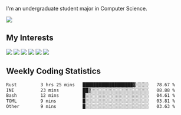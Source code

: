 I'm an undergraduate student major in Computer Science.

![](https://github-readme-stats.vercel.app/api?username=littzhch&theme=radical)

## My Interests

![](https://img.shields.io/badge/Python-3776AB?style=flat&labelColor=FFD43B&logoColor=3776AB&logo=python)
![](https://img.shields.io/badge/C-00599C?style=flat&labelColor=01427d&logoColor=6295cb&logo=c)
![](https://img.shields.io/badge/Rust-ffffff?style=flat&labelColor=ffffff&logoColor=000000&logo=rust)
![](https://img.shields.io/badge/LaTeX-008080?style=flat&labelColor=eeece5&logoColor=008080&logo=latex)
![](https://img.shields.io/badge/OpenGL-5487b2?style=flat&labelColor=ffffff&logoColor=5487b2&logo=opengl)
![](https://img.shields.io/badge/archlinux-1793d1?style=flat&labelColor=333333&logoColor=1793d1&logo=archlinux)

## Weekly Coding Statistics
<!--START_SECTION:waka-->

```txt
Rust         3 hrs 25 mins   ███████████████████▓░░░░░   78.67 %
INI          23 mins         ██▒░░░░░░░░░░░░░░░░░░░░░░   08.88 %
Bash         12 mins         █░░░░░░░░░░░░░░░░░░░░░░░░   04.61 %
TOML         9 mins          █░░░░░░░░░░░░░░░░░░░░░░░░   03.81 %
Other        9 mins          █░░░░░░░░░░░░░░░░░░░░░░░░   03.63 %
```

<!--END_SECTION:waka-->
